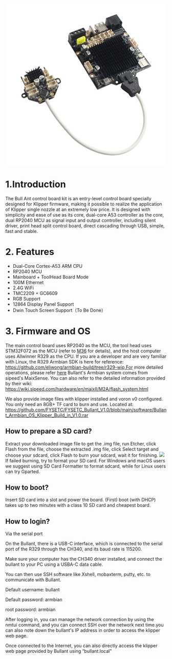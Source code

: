 ![img](img/3.jpg)
# 1.Introduction
The Bull Ant control board kit is an entry-level control board specially designed for Klipper firmware, making it possible to realize the application of Klipper single nozzle at an extremely low price. It is designed with simplicity and ease of use as its core, dual-core A53 controller as the core, dual RP2040 MCU as signal input and output controller, including silent driver, print head split control board, direct cascading through USB, simple, fast and stable.
# 2. Features
- Dual-Core Cortex-A53 ARM CPU
- RP2040 MCU
- Mainboard + ToolHead Board  Mode
- 100M Ethernet
- 2.4G WiFi
- TMC2209 + GC6609
- RGB Support
- 12864 Display Panel Support
- Dwin Touch Screen Support（To Be Done）
# 3. Firmware and OS
  The main control board uses RP2040 as the MCU, the tool head uses STM32F072 as the MCU (refer to [M36](https://github.com/FYSETC/M36_HUB_V1) for details), and the host computer uses Allwinner R329 as the CPU.
  If you are a developer and are very familiar with Linux, the R329 Armbian SDK is here for reference: https://github.com/eliwong/armbian-build/tree/r329-wip,For more detailed operations, please refer [here](https://wiki.sipeed.com/soft/Lichee/zh/MaixSense/contribution/Build_R329.html)
  Bullant's Armbian system comes from sipeed's MaixSense. You can also refer to the detailed information provided by their wiki: https://wiki.sipeed.com/hardware/en/maixII/M2A/flash_system.html

  We also provide image files with klipper installed and voron v0 configured. You only need an 8GB+ TF card to burn and use. Located at: https://github.com/FYSETC/FYSETC_Bullant_V1.0/blob/main/software/Bullant_Armbian_OS_Klipper_Build_in_V1.0.rar
  

## How to prepare a SD card?
Extract your downloaded image file to get the .img file, run Etcher, click Flash from the file, choose the extracted .img file, click Select target and choose your sdcard, click Flash to burn your sdcard, wait it for finishing.
![](https://wiki.sipeed.com/hardware/en/maixII/M2A/assets/95133.gif)
If failed burning, try to format your SD card. For Windows and macOS users we suggest using SD Card Formatter to format sdcard, while for Linux users can try Gparted.

## How to boot?
Insert SD card into a slot and power the board. (First) boot (with DHCP) takes up to two minutes with a class 10 SD card and cheapest board.

## How to login?

Via the serial port

On the Bullant, there is a USB-C interface, which is connected to the serial port of the R329 through the CH340, and its baud rate is 115200.

Make sure your computer has the CH340 driver installed, and connect the bullant to your PC using a USBA-C data cable.

You can then use SSH software like Xshell, mobaxterm, putty, etc. to communicate with Bullant.

Default username: bullant

Default password: armbian

root password: armbian

After logging in, you can manage the network connection by using the nmtui command, and you can connect SSH over the network next time.you can also note down the bullant's IP address in order to access the klipper web page.

Once connected to the Internet, you can also directly access the klipper web page provided by Bullant using “bullant.local”
   
